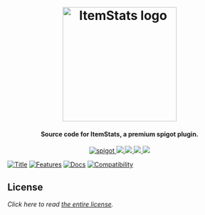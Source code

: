 <h1 align="center">
  <br>
  <img src="https://i.imgur.com/nxuFIkV.png" alt="ItemStats logo" width="256">
  <br>
</h1>

<h4 align="center">Source code for ItemStats, a premium spigot plugin.</h4>

<p align="center">
    <a href="https://www.spigotmc.org/resources/itemstats.79573/">
        <img alt="spigot" src="https://img.shields.io/badge/spigot-itemstats-ff935e?style=for-the-badge"/>
    </a>
    <a href="https://bstats.org/plugin/bukkit/ItemStats" alt="bstats servers">
        <img src="https://img.shields.io/bstats/servers/9865?color=ff935e&style=for-the-badge"/>
    </a>
    <a href="https://bstats.org/plugin/bukkit/ItemStats" alt="bstats players">
        <img src="https://img.shields.io/bstats/players/9865?color=ff935e&style=for-the-badge"/>
    </a>
    <a href="https://auxilor.gitbook.io/itemstats/" alt="Docs (gitbook)">
        <img src="https://img.shields.io/badge/docs-gitbook-ff935e?style=for-the-badge&logo=appveyor"/>
    </a>
    <a href="https://discord.gg/ZcwpSsE/" alt="Discord">
        <img src="https://img.shields.io/discord/452518336627081236?label=discord&style=for-the-badge&color=ff935e"/>
    </a>
</p>


[![Title](https://i.imgur.com/yTJ5sFk.png)]()
[![Features](https://i.imgur.com/KkIbknf.png)]()
[![Docs](https://i.imgur.com/0460Lv0.png)](https://auxilor.gitbook.io/itemstats/)
[![Compatibility](https://i.imgur.com/oRdt6W7.png)]()

## License
*Click here to read [the entire license](https://github.com/Auxilor/ItemStats/blob/master/LICENSE.md).*
